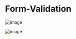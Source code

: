 # Form-Validation

![image](https://user-images.githubusercontent.com/115717042/229332355-fc94b2c9-8828-4ba1-8bc8-ed7bacda1739.png)

![image](https://user-images.githubusercontent.com/115717042/229332383-0d2b1b0f-02a3-42bf-8ba8-b3e13ba1128e.png)
